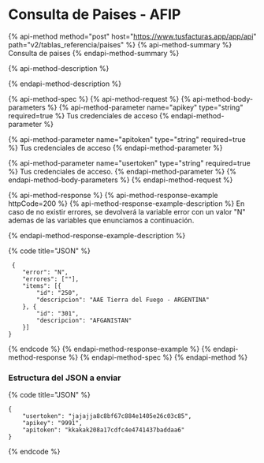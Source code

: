 # Consulta de Paises - AFIP

{% api-method method="post" host="https://www.tusfacturas.app/app/api" path="v2/tablas\_referencia/paises" %}
{% api-method-summary %}
Consulta de paises 
{% endapi-method-summary %}

{% api-method-description %}

{% endapi-method-description %}

{% api-method-spec %}
{% api-method-request %}
{% api-method-body-parameters %}
{% api-method-parameter name="apikey" type="string" required=true %}
Tus credenciales de acceso
{% endapi-method-parameter %}

{% api-method-parameter name="apitoken" type="string" required=true %}
Tus credenciales de acceso
{% endapi-method-parameter %}

{% api-method-parameter name="usertoken" type="string" required=true %}
Tus credenciales de acceso.
{% endapi-method-parameter %}
{% endapi-method-body-parameters %}
{% endapi-method-request %}

{% api-method-response %}
{% api-method-response-example httpCode=200 %}
{% api-method-response-example-description %}
En caso de no existir errores, se devolverá la variable error con un valor "N" ademas de las variables que enunciamos a continuación.  
  
{% endapi-method-response-example-description %}

{% code title="JSON" %}
```
 {
	"error": "N",
	"errores": [""],
	"items": [{
		"id": "250",
		"descripcion": "AAE Tierra del Fuego - ARGENTINA"
	}, {
		"id": "301",
		"descripcion": "AFGANISTAN"
	}]
}
```
{% endcode %}
{% endapi-method-response-example %}
{% endapi-method-response %}
{% endapi-method-spec %}
{% endapi-method %}

### Estructura del JSON a enviar

{% code title="JSON" %}
```text
{
	"usertoken": "jajajja8c8bf67c884e1405e26c03c85",
	"apikey": "9991",
	"apitoken": "kkakak208a17cdfc4e4741437baddaa6"
}

```
{% endcode %}

